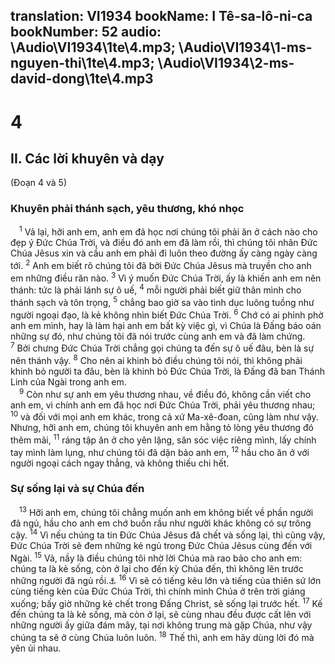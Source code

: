 translation: VI1934
bookName: I Tê-sa-lô-ni-ca 
bookNumber: 52
audio: \Audio\VI1934\1te\4.mp3; \Audio\VI1934\1-ms-nguyen-thi\1te\4.mp3; \Audio\VI1934\2-ms-david-dong\1te\4.mp3
-------

<div class="title"><h1>4</h1><h2>II. Các lời khuyên và dạy</h2><p>(Đoạn 4 và 5)</p><h3>Khuyên phải thánh sạch, yêu thương, khó nhọc</h3></div>
<span class="verse 1te_4_1"> <sup>1</sup> Vả lại, hỡi anh em, anh em đã học nơi chúng tôi phải ăn ở cách nào cho đẹp ý Đức Chúa Trời, và điều đó anh em đã làm rồi, thì chúng tôi nhân Đức Chúa Jêsus xin và cầu anh em phải đi luôn theo đường ấy càng ngày càng tới. </span>
<span class="verse 1te_4_2"><sup>2</sup> Anh em biết rõ chúng tôi đã bởi Đức Chúa Jêsus mà truyền cho anh em những điều răn nào. </span>
<span class="verse 1te_4_3"><sup>3</sup> Vì ý muốn Đức Chúa Trời, ấy là khiến anh em nên thánh: tức là phải lánh sự ô uế, </span>
<span class="verse 1te_4_4"><sup>4</sup> mỗi người phải biết giữ thân mình cho thánh sạch và tôn trọng, </span>
<span class="verse 1te_4_5"><sup>5</sup> chẳng bao giờ sa vào tình dục luông tuồng như người ngoại đạo, là kẻ không nhìn biết Đức Chúa Trời. </span>
<span class="verse 1te_4_6"><sup>6</sup> Chớ có ai phỉnh phờ anh em mình, hay là làm hại anh em bất kỳ việc gì, vì Chúa là Đấng báo oán những sự đó, như chúng tôi đã nói trước cùng anh em và đã làm chứng. </span>
<span class="verse 1te_4_7"><sup>7</sup> Bởi chưng Đức Chúa Trời chẳng gọi chúng ta đến sự ô uế đâu, bèn là sự nên thánh vậy. </span>
<span class="verse 1te_4_8"><sup>8</sup> Cho nên ai khinh bỏ điều chúng tôi nói, thì không phải khinh bỏ người ta đâu, bèn là khinh bỏ Đức Chúa Trời, là Đấng đã ban Thánh Linh của Ngài trong anh em. <br/></span>
<span class="verse 1te_4_9"> <sup>9</sup> Còn như sự anh em yêu thương nhau, về điều đó, không cần viết cho anh em, vì chính anh em đã học nơi Đức Chúa Trời, phải yêu thương nhau; </span>
<span class="verse 1te_4_10"><sup>10</sup> và đối với mọi anh em khác, trong cả xứ Ma-xê-đoan, cũng làm như vậy. Nhưng, hỡi anh em, chúng tôi khuyên anh em hằng tỏ lòng yêu thương đó thêm mãi, </span>
<span class="verse 1te_4_11"><sup>11</sup> ráng tập ăn ở cho yên lặng, săn sóc việc riêng mình, lấy chính tay mình làm lụng, như chúng tôi đã dặn bảo anh em, </span>
<span class="verse 1te_4_12"><sup>12</sup> hầu cho ăn ở với người ngoại cách ngay thẳng, và không thiếu chi hết. <br/></span>
<div class="title"><h3>Sự sống lại và sự Chúa đến</h3></div>
<span class="verse 1te_4_13"> <sup>13</sup> Hỡi anh em, chúng tôi chẳng muốn anh em không biết về phần người đã ngủ, hầu cho anh em chớ buồn rầu như người khác không có sự trông cậy. </span>
<span class="verse 1te_4_14"><sup>14</sup> Vì nếu chúng ta tin Đức Chúa Jêsus đã chết và sống lại, thì cũng vậy, Đức Chúa Trời sẽ đem những kẻ ngủ trong Đức Chúa Jêsus cùng đến với Ngài. </span>
<span class="verse 1te_4_15"><sup>15</sup> Vả, nầy là điều chúng tôi nhờ lời Chúa mà rao bảo cho anh em: chúng ta là kẻ sống, còn ở lại cho đến kỳ Chúa đến, thì không lên trước những người đã ngủ rồi.<a data-toggle="tooltip" data-placement="bottom" title="1Co 15:51-52">⚓</a></span>
<span class="verse 1te_4_16"><sup>16</sup> Vì sẽ có tiếng kêu lớn và tiếng của thiên sứ lớn cùng tiếng kèn của Đức Chúa Trời, thì chính mình Chúa ở trên trời giáng xuống; bấy giờ những kẻ chết trong Đấng Christ, sẽ sống lại trước hết. </span>
<span class="verse 1te_4_17"><sup>17</sup> Kế đến chúng ta là kẻ sống, mà còn ở lại, sẽ cùng nhau đều được cất lên với những người ấy giữa đám mây, tại nơi không trung mà gặp Chúa, như vậy chúng ta sẽ ở cùng Chúa luôn luôn. </span>
<span class="verse 1te_4_18"><sup>18</sup> Thế thì, anh em hãy dùng lời đó mà yên ủi nhau. <br/></span>
